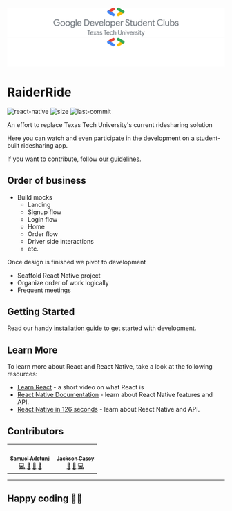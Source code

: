 ![gdsc-logo](./docs/assets/gdsc.png#gh-light-mode-only)
![gdsc-logo](./docs/assets/gdsc-light.png#gh-dark-mode-only)

# RaiderRide

![react-native](https://img.shields.io/badge/react--native-ios_&_android-%2361dafb?style=flat-square&logo=react)
![size](https://img.shields.io/github/languages/code-size/ttugdsc/raiderride-FUBU?style=flat-square)
![last-commit](https://img.shields.io/github/last-commit/ttugdsc/raiderride-FUBU?style=flat-square)

An effort to replace Texas Tech University's current ridesharing solution

Here you can watch and even participate in the development on a student-built ridesharing app.

If you want to contribute, follow [our guidelines](./.github/CONTRIBUTING.md).

## Order of business

- Build mocks
  - Landing
  - Signup flow
  - Login flow
  - Home
  - Order flow
  - Driver side interactions
  - etc.

Once design is finished we pivot to development

- Scaffold React Native project
- Organize order of work logically
- Frequent meetings

## Getting Started

Read our handy [installation guide](./docs/guides/Installation.md) to get started with development.

## Learn More

To learn more about React and React Native, take a look at the following resources:

- [Learn React](https://www.youtube.com/watch?v=Tn6-PIqc4UM) - a short video on what React is
- [React Native Documentation](https://reactnative.dev/) - learn about React Native features and API.
- [React Native in 126 seconds](https://www.youtube.com/watch?v=gvkqT_Uoahw) - learn about React Native and API.

## Contributors

<!-- ALL-CONTRIBUTORS-LIST:START - Do not remove or modify this section -->
<!-- prettier-ignore-start -->
<!-- markdownlint-disable -->
<table>
  <tr>
    <td align="center"><a href="https://linkedin.com/in/sadetunji"><img src="https://avatars.githubusercontent.com/u/16262157?v=4?s=100" width="100px;" alt=""/><br /><sub><b>Samuel Adetunji</b></sub></a><br /><a href="https://github.com/ttugdsc/raiderride-FUBU/commits?author=Guysnacho" title="Code">💻</a> <a href="https://github.com/ttugdsc/raiderride-FUBU/commits?author=Guysnacho" title="Documentation">📖</a> <a href="#maintenance-Guysnacho" title="Maintenance">🚧</a> <a href="https://github.com/ttugdsc/raiderride-FUBU/pulls?q=is%3Apr+reviewed-by%3AGuysnacho" title="Reviewed Pull Requests">👀</a></td>
    <td align="center"><a href="https://github.com/jaxcksn"><img src="https://avatars.githubusercontent.com/u/65034067?v=4?s=100" width="100px;" alt=""/><br /><sub><b>Jackson Casey</b></sub></a><br /><a href="#design-jaxcksn" title="Design">🎨</a> <a href="https://github.com/ttugdsc/raiderride-FUBU/commits?author=jaxcksn" title="Documentation">📖</a> <a href="https://github.com/ttugdsc/raiderride-FUBU/commits?author=jaxcksn" title="Code">💻</a></td>
  </tr>
</table>

<!-- markdownlint-restore -->
<!-- prettier-ignore-end -->

<!-- ALL-CONTRIBUTORS-LIST:END -->

---

## Happy coding 🎉🙌
